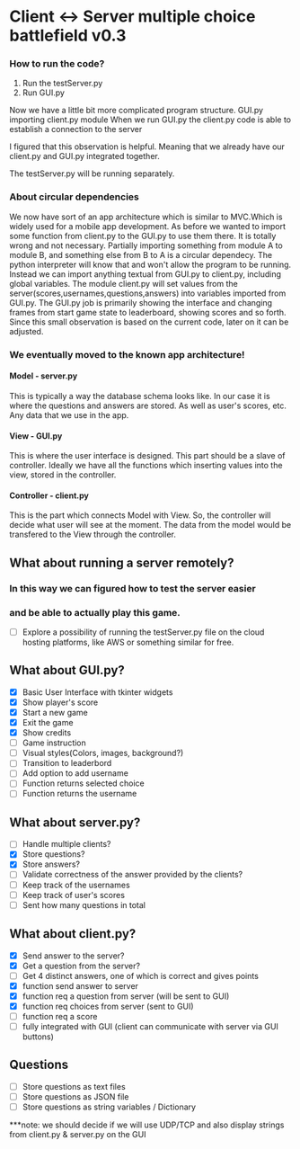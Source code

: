 # Client <-> Server multiple choice battlefield v0.3

### How to run the code?
1. Run the testServer.py
2. Run GUI.py

Now we have a little bit more complicated program structure.
GUI.py importing client.py module
When we run GUI.py the client.py code is able to establish 
a connection to the server

I figured that this observation is helpful. Meaning that we already have
our client.py and GUI.py integrated together.

The testServer.py will be running separately.

### About circular dependencies
We now have sort of an app architecture which is similar to MVC.Which is widely used for a mobile app development.
As before we wanted to import some function from client.py to the GUI.py to use them there. It is totally wrong and not necessary. Partially importing something from module A to module B, and something else from B to A is a circular dependecy. The python interpreter will know that and won't allow the program to be running. Instead we can import anything textual from GUI.py to client.py, including global variables. The module client.py will set values from the server(scores,usernames,questions,answers) into variables imported from GUI.py. The GUI.py job is primarily showing the interface and changing frames from start game state to leaderboard, showing scores and so forth. Since this small observation is based on the current code, later on it can be adjusted.

### We eventually moved to the known app architecture!
#### Model - server.py
This is typically a way the database schema looks like. In our case it is where the questions and answers are stored. As well as 
user's scores, etc. Any data that we use in the app.
#### View - GUI.py
This is where the user interface is designed. This part should be a slave of controller. Ideally we have all the functions which inserting values into the view, stored in the controller.
#### Controller - client.py
This is the part which connects Model with View. So, the controller will decide what user will see at the moment. The data from the model would be transfered to the View through the controller.


## What about running a server remotely?
### In this way we can figured how to test the server easier
### and be able to actually play this game.
- [ ] Explore a possibility of running the testServer.py file on the 
cloud hosting platforms, like AWS or something similar for free.


## What about GUI.py?
- [x] Basic User Interface with tkinter widgets
- [x] Show player's score
- [x] Start a new game
- [x] Exit the game
- [x] Show credits
- [ ] Game instruction 
- [ ] Visual styles(Colors, images, background?)
- [ ] Transition to leaderbord
- [ ] Add option to add username
- [ ] Function returns selected choice
- [ ] Function returns the username

## What about server.py?
- [ ] Handle multiple clients?
- [x] Store questions?
- [x] Store answers?
- [ ] Validate correctness of the answer provided by the clients?
- [ ] Keep track of the usernames
- [ ] Keep track of user's scores
- [ ] Sent how many questions in total

## What about client.py?
- [x] Send answer to the server?
- [x] Get a question from the server?
- [ ] Get 4 distinct answers, one of which is correct and gives points
- [x] function send answer to server
- [x] function req a question from server (will be sent to GUI)
- [x] function req choices from server (sent to GUI)
- [ ] function req a score
- [ ] fully integrated with GUI (client can communicate with server via GUI buttons)

## Questions
- [ ] Store questions as text files
- [ ] Store questions as JSON file
- [ ] Store questions as string variables / Dictionary

***note: we should decide if we will use UDP/TCP and also display strings from client.py & server.py on the GUI

